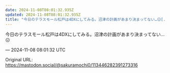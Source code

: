 ```yaml
---
date: 2024-11-08T08:01:32.935Z
updated: 2024-11-08T08:01:32.935Z
title: "今日のテラスモール松戸は4DXにしてみる。沼津の計画があまり決まってない…😖[...]"
---
```


<p>今日のテラスモール松戸は4DXにしてみる。沼津の計画があまり決まってない…😖</p>

&mdash; 2024-11-08 08:01:32 UTC

Original URL: https://mastodon.social/@sakuramochi0/113446282391273316
